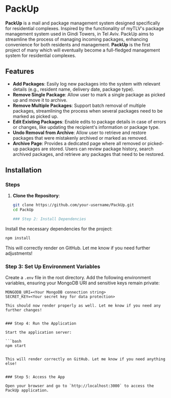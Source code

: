 # PackUp

**PackUp** is a mail and package management system designed specifically for residential complexes. Inspired by the functionality of myTLV's package management system used in Gindi Towers, in Tel Aviv. PackUp aims to streamline the process of managing incoming packages, enhancing convenience for both residents and management. **PackUp** is the first project of many which will eventually become a full-fledged management system for residential complexes.

## Features

- **Add Packages**: Easily log new packages into the system with relevant details (e.g., resident name, delivery date, package type).
- **Remove Single Package**: Allow user to mark a single package as picked up and move it to archive.
- **Remove Multiple Packages**: Support batch removal of multiple packages, streamlining the process when several packages need to be marked as picked up.
- **Edit Existing Packages**: Enable edits to package details in case of errors or changes, like updating the recipient's information or package type.
- **Undo Removal from Archive**: Allow user to retrieve and restore packages that were mistakenly archived or marked as removed.
- **Archive Page**: Provides a dedicated page where all removed or picked-up packages are stored. Users can review package history, search archived packages, and retrieve any packages that need to be restored.

## Installation

### Steps

1. **Clone the Repository**:

   ```bash
   git clone https://github.com/your-username/PackUp.git
   cd PackUp

   ### Step 2: Install Dependencies
   ```

Install the necessary dependencies for the project:

```bash
npm install
```

This will correctly render on GitHub. Let me know if you need further adjustments!

### Step 3: Set Up Environment Variables

Create a `.env` file in the root directory. Add the following environment variables, ensuring your MongoDB URI and sensitive keys remain private:

```plaintext
MONGODB_URI=<Your MongoDB connection string>
SECRET_KEY=<Your secret key for data protection>

This should now render properly as well. Let me know if you need any further changes!


### Step 4: Run the Application

Start the application server:

```bash
npm start


This will render correctly on GitHub. Let me know if you need anything else!


### Step 5: Access the App

Open your browser and go to `http://localhost:3000` to access the PackUp application.

